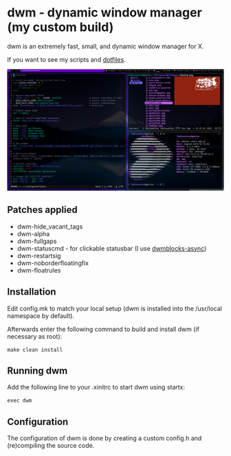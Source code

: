 # dwm - dynamic window manager (my custom build)
dwm is an extremely fast, small, and dynamic window manager for X.

If you want to see my scripts and [dotfiles](https://github.com/fabioesantos/Dotfiles).

![screenshot](screenshot.png)

## Patches applied

+ dwm-hide_vacant_tags
+ dwm-alpha
+ dwm-fullgaps
+ dwm-statuscmd - for clickable statusbar (I use [dwmblocks-async](https://github.com/UtkarshVerma/dwmblocks-async))
+ dwm-restartsig
+ dwm-noborderfloatingfix
+ dwm-floatrules

## Installation

Edit config.mk to match your local setup (dwm is installed into
the /usr/local namespace by default).

Afterwards enter the following command to build and install dwm (if
necessary as root):

    make clean install

## Running dwm

Add the following line to your .xinitrc to start dwm using startx:

    exec dwm

## Configuration

The configuration of dwm is done by creating a custom config.h
and (re)compiling the source code.
